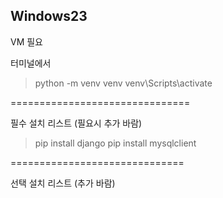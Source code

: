 ## Windows23

VM 필요

터미널에서

> python -m venv venv
> venv\Scripts\activate

===============================

필수 설치 리스트 (필요시 추가 바람)

> pip install django
> pip install mysqlclient

==============================

선택 설치 리스트 (추가 바람)
